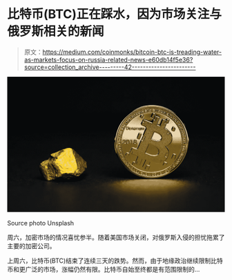 # 比特币(BTC)正在踩水，因为市场关注与俄罗斯相关的新闻

> 原文：<https://medium.com/coinmonks/bitcoin-btc-is-treading-water-as-markets-focus-on-russia-related-news-e60db14f5e36?source=collection_archive---------42----------------------->

![](img/660396af03bd7c60bf26bbe245f241a5.png)

Source photo Unsplash

周六，加密市场的情况喜忧参半。随着美国市场关闭，对俄罗斯入侵的担忧拖累了主要的加密公司。

上周六，比特币(BTC)结束了连续三天的跌势。然而，由于地缘政治继续限制比特币和更广泛的市场，涨幅仍然有限。比特币自始至终都是有范围限制的…